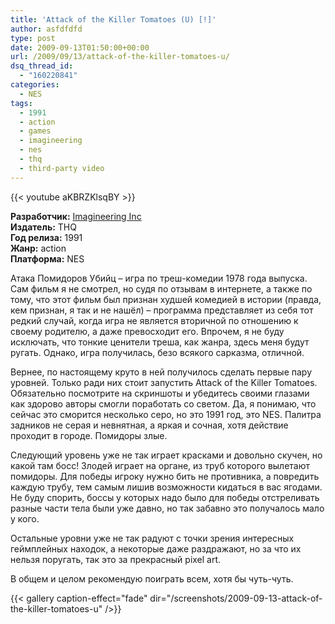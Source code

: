 ```yaml
---
title: 'Attack of the Killer Tomatoes (U) [!]'
author: asfdfdfd
type: post
date: 2009-09-13T01:50:00+00:00
url: /2009/09/13/attack-of-the-killer-tomatoes-u/
dsq_thread_id:
  - "160220841"
categories:
  - NES
tags:
  - 1991
  - action
  - games
  - imagineering
  - nes
  - thq
  - third-party video
---
```

{{< youtube aKBRZKlsqBY >}}

**Разработчик:** [Imagineering Inc][1]  
**Издатель:** THQ  
**Год релиза:** 1991  
**Жанр:** action  
**Платформа:** NES

Атака Помидоров Убийц – игра по треш-комедии 1978 года выпуска. Сам фильм я не смотрел, но судя по отзывам в интернете, а также по тому, что этот фильм был признан худшей комедией в истории (правда, кем признан, я так и не нашёл) – программа представляет из себя тот редкий случай, когда игра не является вторичной по отношению к своему родителю, а даже превосходит его. Впрочем, я не буду исключать, что тонкие ценители треша, как жанра, здесь меня будут ругать. Однако, игра получилась, безо всякого сарказма, отличной.

<!--more-->

Вернее, по настоящему круто в ней получилось сделать первые пару уровней. Только ради них стоит запустить Attack of the Killer Tomatoes. Обязательно посмотрите на скриншоты и убедитесь своими глазами как здорово авторы смогли поработать со светом. Да, я понимаю, что сейчас это сморится несколько серо, но это 1991 год, это NES. Палитра задников не серая и невнятная, а яркая и сочная, хотя действие проходит в городе. Помидоры злые.

Следующий уровень уже не так играет красками и довольно скучен, но какой там босс! Злодей играет на органе, из труб которого вылетают помидоры. Для победы игроку нужно бить не противника, а повредить каждую трубу, тем самым лишив возможности кидаться в вас ягодами. Не буду спорить, боссы у которых надо было для победы отстреливать разные части тела были уже давно, но так забавно это получалось мало у кого. 

Остальные уровни уже не так радуют с точки зрения интересных геймплейных находок, а некоторые даже раздражают, но за что их нельзя поругать, так это за прекрасный pixel art.

В общем и целом рекомендую поиграть всем, хотя бы чуть-чуть.

{{< gallery caption-effect="fade" dir="/screenshots/2009-09-13-attack-of-the-killer-tomatoes-u" />}}

 [1]: https://en.wikipedia.org/wiki/Imagineering_(company)
